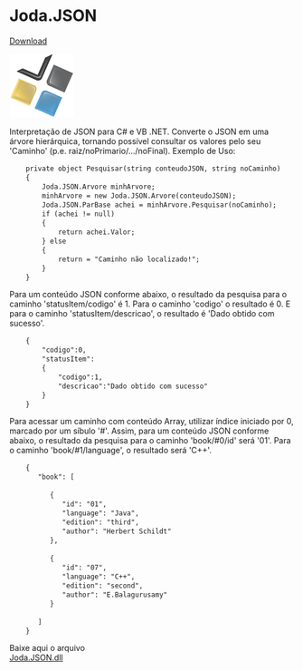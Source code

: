 # Joda.JSON

[Download](https://github.com/JodaStozo/Joda.JSON/blob/8351bbc422ae67c14de2e12900082f9886f2fb9e/Joda.JSON/bin/Debug/Joda.JSON.dll)

![](https://github.com/JodaStozo/Joda.JSON/blob/7702739635d11989f94df7a321671a6e6098c261/logo114x112.png)

Interpretação de JSON para C# e VB .NET. Converte o JSON em uma árvore hierárquica, tornando possível consultar os valores pelo seu 'Caminho' (p.e. raiz/noPrimario/.../noFinal). 
Exemplo de Uso:

        private object Pesquisar(string conteudoJSON, string noCaminho)
        {
            Joda.JSON.Arvore minhArvore;
            minhArvore = new Joda.JSON.Arvore(conteudoJSON);
            Joda.JSON.ParBase achei = minhArvore.Pesquisar(noCaminho);
            if (achei != null)
            {
                return achei.Valor;
            } else
            {
                return = "Caminho não localizado!";
            }
        }

Para um conteúdo JSON conforme abaixo, o resultado da pesquisa para o caminho 'statusItem/codigo' é 1. Para o caminho 'codigo' o resultado é 0. E para o caminho 'statusItem/descricao', o resultado é 'Dado obtido com sucesso'.

        {
        	"codigo":0,
        	"statusItem":
        	{
        		"codigo":1,
        		"descricao":"Dado obtido com sucesso"
        	}
        }
        
Para acessar um caminho com conteúdo Array, utilizar índice iniciado por 0, marcado por um síbulo '#'. Assim, para um conteúdo JSON conforme abaixo, o resultado da pesquisa para o caminho 'book/#0/id' será '01'. Para o caminho 'book/#1/language', o resultado será 'C++'.

        {
           "book": [
        
              {
                 "id": "01",
                 "language": "Java",
                 "edition": "third",
                 "author": "Herbert Schildt"
              },
        
              {
                 "id": "07",
                 "language": "C++",
                 "edition": "second",
                 "author": "E.Balagurusamy"
              }
        
           ]
        }

Baixe aqui o arquivo  
[Joda.JSON.dll](https://github.com/JodaStozo/Joda.JSON/blob/8351bbc422ae67c14de2e12900082f9886f2fb9e/Joda.JSON/bin/Debug/Joda.JSON.dll)
